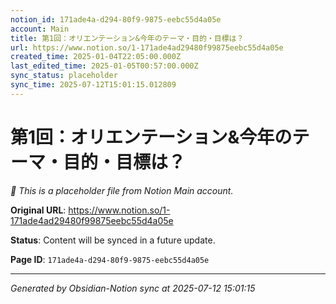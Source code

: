 ```yaml
---
notion_id: 171ade4a-d294-80f9-9875-eebc55d4a05e
account: Main
title: 第1回：オリエンテーション&今年のテーマ・目的・目標は？
url: https://www.notion.so/1-171ade4ad29480f99875eebc55d4a05e
created_time: 2025-01-04T22:05:00.000Z
last_edited_time: 2025-01-05T00:57:00.000Z
sync_status: placeholder
sync_time: 2025-07-12T15:01:15.012809
---
```


# 第1回：オリエンテーション&今年のテーマ・目的・目標は？

*🔄 This is a placeholder file from Notion Main account.*

**Original URL**: https://www.notion.so/1-171ade4ad29480f99875eebc55d4a05e

**Status**: Content will be synced in a future update.

**Page ID**: `171ade4a-d294-80f9-9875-eebc55d4a05e`

---

*Generated by Obsidian-Notion sync at 2025-07-12 15:01:15*
